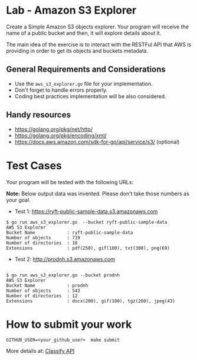 Lab - Amazon S3 Explorer
========================

Create a Simple Amazon S3 objects explorer. Your program will receive the name of a public bucket and then, it will explore details about it.

The main idea of the exercise is to interact with the RESTFul API that AWS is providing in order to get its objects and buckets metadata.

General Requirements and Considerations
---------------------------------------
- Use the `aws_s3_explorer.go` file for your implementation.
- Don't forget to handle errors properly.
- Coding best practices implementation will be also considered.

Handy resources
---------------
- https://golang.org/pkg/net/http/
- https://golang.org/pkg/encoding/xml/
- https://docs.aws.amazon.com/sdk-for-go/api/service/s3/ (optional)

Test Cases
==========
Your program will be tested with the following URLs:

**Note:** Below output data was invented. Please don't take those numbers as your goal.

- Test 1: https://ryft-public-sample-data.s3.amazonaws.com
```
$ go run aws_s3_explorer.go  --bucket ryft-public-sample-data
AWS S3 Explorer
Bucket Name            : ryft-public-sample-data
Number of objects      : 719
Number of directories  : 10
Extensions             : pdf(250), gif(100), txt(300), png(69)
```
- Test 2: http://prodnh.s3.amazonaws.com
```

$ go run aws_s3_explorer.go --bucket prodnh
AWS S3 Explorer
Bucket Name            : prodnh
Number of objects      : 543
Number of directories  : 12
Extensions             : docx(200), gif(100), tgz(200), jpeg(43)
```

How to submit your work
=======================
```
GITHUB_USER=<your_github_user>  make submit
```
More details at: [Classify API](../../classify.md)
